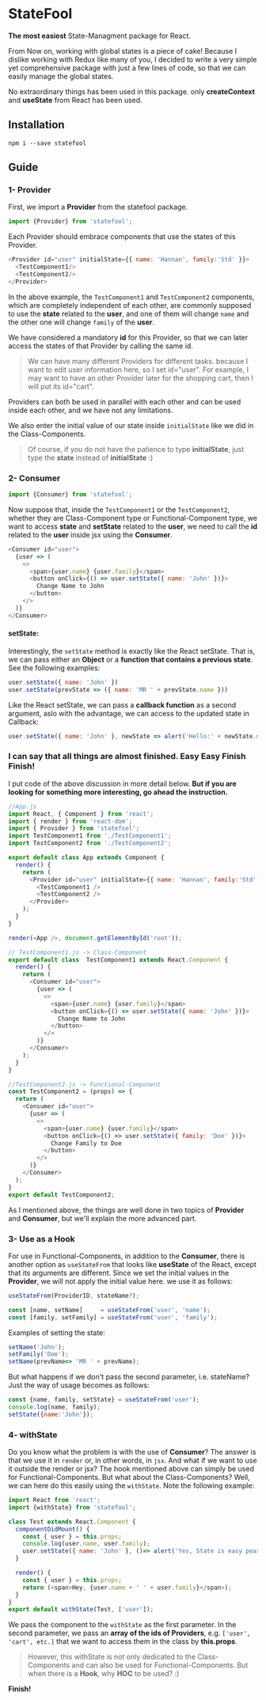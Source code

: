 # StateFool
**The most easiest** State-Managment package for React.

From Now on, working with global states is a piece of cake!
Because I dislike working with Redux like many of you, I decided to write a very simple yet comprehensive package with just a few lines of code, so that we can easily manage the global states.

No extraordinary things has been used in this package. only **createContext** and **useState** from React has been used.

## Installation
```
npm i --save statefool
```
## Guide
### 1- Provider
First, we import a **Provider** from the statefool package.
```javascript
import {Provider} from 'statefool';
```
Each Provider should embrace components that use the states of this Provider.
```javascript
<Provider id="user" initialState={{ name: 'Hannan', family:'Std' }}>
  <TestComponent1/>
  <TestComponent2/>
</Provider>
```
In the above example, the `TestComponent1` and `TestComponent2` components, which are completely independent of each other, are commonly supposed to use the **state** related to the **user**, and one of them will change `name` and the other one will change `family` of the **user**.

We have considered a mandatory **id** for this Provider, so that we can later access the states of that Provider by calling the same id.

> We can have many different Providers for different tasks. because I want to edit user information here, so I set id="user". For example, I may want to have an other Provider later for the shopping cart, then I will put its id="cart".

Providers can both be used in parallel with each other and can be used inside each other, and we have not any limitations.

We also enter the initial value of our state inside `initialState` like we did in the Class-Components.
>  Of course, if you do not have the patience to type **initialState**, just type the **state** instead of **initialState** :)


### 2- Consumer
```javascript
import {Consumer} from 'statefool';
```
Now suppose that, inside the `TestComponent1` or the `TestComponent2`, whether they are Class-Component type or Functional-Component type, we want to access **state** and **setState** related to the **user**, we need to call the **id** related to the **user** inside jsx using the **Consumer**.
```javascript
<Consumer id="user">
  {user => (
    <>
      <span>{user.name} {user.family}</span>
      <button onClick={() => user.setState({ name: 'John' })}>
        Change Name to John
      </button>
    </>
  )}
</Consumer>
```
#### setState:
Interestingly, the `setState` method is exactly like the React setState. That is, we can pass either an **Object** or a **function that contains a previous state**. See the following examples:
```javascript
user.setState({ name: 'John' })
user.setState(prevState => ({ name: 'MR ' + prevState.name }))
```
Like the React setState, we can pass a **callback function** as a second argument, aslo with the advantage, we can access to the updated state in Callback:
```javascript
user.setState({ name: 'John' }, newState => alert('Hello:' + newState.name) )
```
### I can say that all things are almost finished. Easy Easy Finish Finish!

I put code of the above discussion in more detail below. **But if you are looking for something more interesting, go ahead the instruction.**
```javascript
//App.js
import React, { Component } from 'react';
import { render } from 'react-dom';
import { Provider } from 'statefool';
import TestComponent1 from './TestComponent1';
import TestComponent2 from './TestComponent2';

export default class App extends Component {
  render() {
    return (
      <Provider id="user" initialState={{ name: 'Hannan', family:'Std' }}>
        <TestComponent1 />
        <TestComponent2 />
      </Provider>
    );
  }
}

render(<App />, document.getElementById('root'));
```
```javascript
// TestComponent1.js -> Class-Component
export default class  TestComponent1 extends React.Component {
  render() {
    return (
      <Consumer id="user">
        {user => (
          <>
            <span>{user.name} {user.family}</span>
            <button onClick={() => user.setState({ name: 'John' })}>
              Change Name to John
            </button>
          </>
        )}
      </Consumer>
    );
  }
}
```
```javascript
//TestComponent2.js -> Functional-Component
const TestComponent2 = (props) => {
  return (
    <Consumer id="user">
      {user => (
        <>
          <span>{user.name} {user.family}</span>
          <button onClick={() => user.setState({ family: 'Doe' })}>
            Change Family to Doe
          </button>
        </>
      )}
    </Consumer>
  );
}
export default TestComponent2;
```
As I mentioned above, the things are well done in two topics of **Provider** and **Consumer**, but we'll explain the more advanced part.

### 3- Use as a Hook
For use in Functional-Components, in addition to the **Consumer**,  there is another option as `useStateFrom` that looks like **useState** of the React, except that its arguments are different. Since we set the initial values in the **Provider**, we will not apply the initial value here. we use it as follows:
```javascript
useStateFrom(ProviderID, stateName?);

const [name, setName]     = useStateFrom('user', 'name');
const [family, setFamily] = useStateFrom('user', 'family');
```
Examples of setting the state:
```javascript
setName('John');
setFamily('Doe');
setName(prevName=> 'MR ' + prevName);
```
But what happens if we don't pass the second parameter, i.e. stateName? Just the way of usage becomes as follows:
```javascript
const {name, family, setState} = useStateFrom('user');
console.log(name, family);
setState({name:'John'});
```
### 4- withState
Do you know what the problem is with the use of **Consumer**? The answer is that we use it in `render` or, in other words, in `jsx`. And what if we want to use it outside the render or jsx?
The hook mentioned above can simply be used for Functional-Components. But what about the Class-Components?
Well, we can here do this easily using the `withState`. Note the following example:

```javascript
import React from 'react';
import {withState} from 'statefool';

class Test extends React.Component {
  componentDidMount() {
    const { user } = this.props;
    console.log(user.name, user.family);
    user.setState({ name: 'John' }, ()=> alert('Yes, State is easy peasy'));
  }

  render() {
    const { user } = this.props;
    return (<span>Hey, {user.name + ' ' + user.family}</span>);
  }
}
export default withState(Test, ['user']);
```
We pass the component to the `withState` as the first parameter. In the second parameter, we pass an **array of the ids of Providers**, e.g. `['user', 'cart', etc.]` that we want to access them in the class by **this.props**.
> However, this withState is not only dedicated to the Class-Components and can also be used for Functional-Components. But when there is a **Hook**, why **HOC** to be used? :)

**Finish!**

